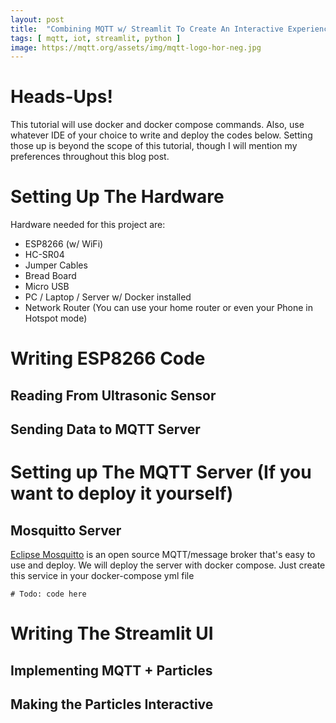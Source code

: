 ```yaml
---
layout: post
title:  "Combining MQTT w/ Streamlit To Create An Interactive Experience"
tags: [ mqtt, iot, streamlit, python ]
image: https://mqtt.org/assets/img/mqtt-logo-hor-neg.jpg
---
```


# Heads-Ups!
This tutorial will use docker and docker compose commands. Also, use whatever IDE of your choice to write and deploy the codes below. Setting those up is beyond the scope of this tutorial, though I will mention my preferences throughout this blog post.

# Setting Up The Hardware
Hardware needed for this project are:
- ESP8266 (w/ WiFi)
- HC-SR04
- Jumper Cables
- Bread Board
- Micro USB
- PC / Laptop / Server w/ Docker installed
- Network Router (You can use your home router or even your Phone in Hotspot mode)

# Writing ESP8266 Code
## Reading From Ultrasonic Sensor
## Sending Data to MQTT Server

# Setting up The MQTT Server (If you want to deploy it yourself)
## Mosquitto Server
[Eclipse Mosquitto](https://mosquitto.org/) is an open source MQTT/message broker that's easy to use and deploy. We will deploy the server with docker compose. Just create this service in your docker-compose
yml file

```
# Todo: code here
```

# Writing The Streamlit UI
## Implementing MQTT + Particles
## Making the Particles Interactive
